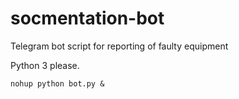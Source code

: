 # socmentation-bot
Telegram bot script for reporting of faulty equipment

Python 3 please.

`nohup python bot.py &`
